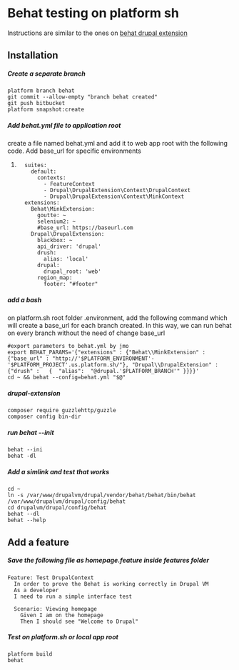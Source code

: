 # Behat testing on platform sh

Instructions are similar to the ones on [behat drupal extension](https://behat-drupal-extension.readthedocs.io/en/3.1/localinstall.html)

## Installation

##### Create a separate branch

```
platform branch behat
git commit --allow-empty "branch behat created"
git push bitbucket
platform snapshot:create
```

##### Add behat.yml file to application root

create a file named behat.yml and add it to web app root with the following code. Add base\_url for specific environments

1. ```
     suites:
       default:
         contexts:
           - FeatureContext
           - Drupal\DrupalExtension\Context\DrupalContext
           - Drupal\DrupalExtension\Context\MinkContext
     extensions:
       Behat\MinkExtension:
         goutte: ~
         selenium2: ~
         #base_url: https://baseurl.com
       Drupal\DrupalExtension:
         blackbox: ~
         api_driver: 'drupal' 
         drush:
           alias: 'local'
         drupal: 
           drupal_root: 'web' 
         region_map:
           footer: "#footer"
   ```

##### add a bash

on platform.sh root folder .environment, add the following command which will create a base\_url for each branch created. In this way, we can run behat on every branch without the need of change base\_url

```
#export parameters to behat.yml by jmo 
export BEHAT_PARAMS='{"extensions" : {"Behat\\MinkExtension" : {"base_url" : "http://'$PLATFORM_ENVIRONMENT'-'$PLATFORM_PROJECT'.us.platform.sh/"}, "Drupal\\DrupalExtension" : {"drush" :   {  "alias":  "@drupal.'$PLATFORM_BRANCH'" }}}}'
cd ~ && behat --config=behat.yml "$@"
```

##### drupal-extension

```
composer require guzzlehttp/guzzle
composer config bin-dir
```

##### run behat --init

```
behat --ini
behat -dl
```

##### Add a simlink and test that works

```
cd ~
ln -s /var/www/drupalvm/drupal/vendor/behat/behat/bin/behat /var/www/drupalvm/drupal/config/behat
cd drupalvm/drupal/config/behat
behat --dl
behat --help
```

## Add a feature

##### Save the following file as homepage.feature inside features folder

```
Feature: Test DrupalContext
  In order to prove the Behat is working correctly in Drupal VM
  As a developer
  I need to run a simple interface test

  Scenario: Viewing homepage
    Given I am on the homepage
    Then I should see "Welcome to Drupal"
```

##### Test on platform.sh or local app root

```
platform build
behat
```



